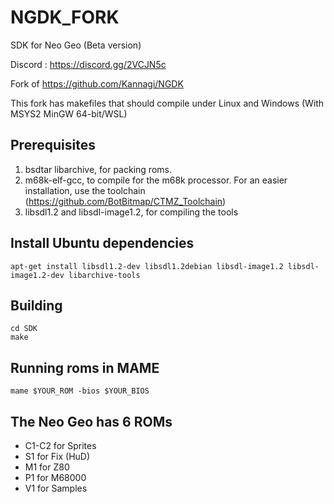 # NGDK_FORK
SDK for Neo Geo (Beta version)

Discord : https://discord.gg/2VCJN5c

Fork of https://github.com/Kannagi/NGDK

This fork has makefiles that should compile under Linux and Windows (With MSYS2 MinGW 64-bit/WSL)

## Prerequisites
1. bsdtar libarchive, for packing roms.
2. m68k-elf-gcc, to compile for the m68k processor. For an easier installation, use the toolchain (https://github.com/BotBitmap/CTMZ_Toolchain)
3. libsdl1.2 and libsdl-image1.2, for compiling the tools

## Install Ubuntu dependencies
``apt-get install libsdl1.2-dev libsdl1.2debian libsdl-image1.2 libsdl-image1.2-dev libarchive-tools``

## Building
```
cd SDK
make
```

## Running roms in MAME
``mame $YOUR_ROM -bios $YOUR_BIOS``

## The Neo Geo has 6 ROMs
- C1-C2 for Sprites
- S1 for Fix (HuD)
- M1 for Z80
- P1 for M68000
- V1 for Samples
